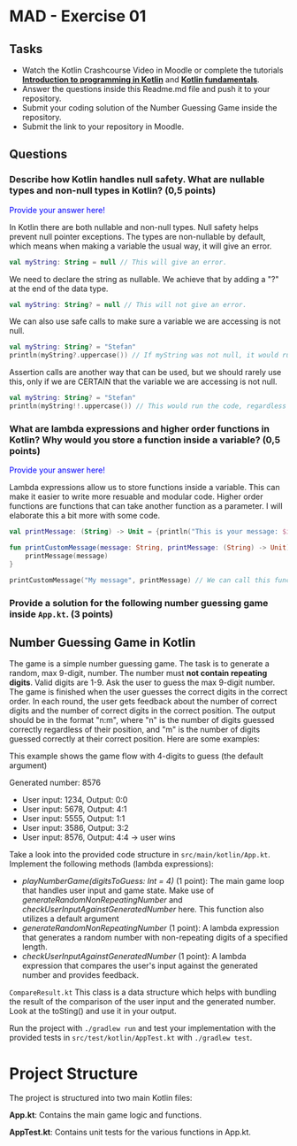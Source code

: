 # MAD - Exercise 01

## Tasks

- Watch the Kotlin Crashcourse Video in Moodle or complete the tutorials **[Introduction to programming in Kotlin](https://developer.android.com/courses/pathways/android-basics-compose-unit-1-pathway-1)** and **[Kotlin fundamentals](https://developer.android.com/courses/pathways/android-basics-compose-unit-2-pathway-1)**.
- Answer the questions inside this Readme.md file and push it to your repository.
- Submit your coding solution of the Number Guessing Game inside the repository.
- Submit the link to your repository in Moodle.

## Questions

### Describe how Kotlin handles null safety. What are nullable types and non-null types in Kotlin? (0,5 points)

<span style="color:blue">Provide your answer here! </span>

In Kotlin there are both nullable and non-null types. Null safety helps prevent null pointer exceptions. The types are non-nullable by default, which means when making a variable the usual way, it will give an error.

```kotlin
val myString: String = null // This will give an error.
```

We need to declare the string as nullable. We achieve that by adding a "?" at the end of the data type.

```kotlin
val myString: String? = null // This will not give an error.
```

We can also use safe calls to make sure a variable we are accessing is not null.

```kotlin
val myString: String? = "Stefan"
println(myString?.uppercase()) // If myString was not null, it would run the code further (in this case .uppercase()), if not it wouldn't run the rest of it.
```

Assertion calls are another way that can be used, but we should rarely use this, only if we are CERTAIN that the variable we are accessing is not null.

```kotlin
val myString: String? = "Stefan"
println(myString!!.uppercase()) // This would run the code, regardless if myString was null or not, which can lead to null-pointer exceptions
```

### What are lambda expressions and higher order functions in Kotlin? Why would you store a function inside a variable? (0,5 points)

<span style="color:blue">Provide your answer here!</span>

Lambda expressions allow us to store functions inside a variable. This can make it easier to write more resuable and modular code. Higher order functions are functions that can take another function as a parameter.
I will elaborate this a bit more with some code.

```kotlin
val printMessage: (String) -> Unit = {println("This is your message: $it")} // This is a lambda expression, that takes a string as a parameter and doesn't return anything (Unit == void in Java). We can access the parameter with "it" when there only is one parameter.

fun printCustomMessage(message: String, printMessage: (String) -> Unit) { //This declares a function that takes a string and a function as a parameter (higher order function) and calls that method that is being passed with the parameter.
	printMessage(message)
}

printCustomMessage("My message", printMessage) // We can call this function now by giving it a string and the "printMessage" lambda we have declared before. Output: "This is your message: My message"
```

### Provide a solution for the following number guessing game inside `App.kt`. (3 points)

## Number Guessing Game in Kotlin

The game is a simple number guessing game. The task is to generate a random, max 9-digit, number. The number must **not contain repeating digits**. Valid digits are 1-9.
Ask the user to guess the max 9-digit number. The game is finished when the user guesses the correct digits in the correct order.
In each round, the user gets feedback about the number of correct digits and the number of correct digits in the correct position.
The output should be in the format "n:m", where "n" is the number of digits guessed correctly regardless of their position,
and "m" is the number of digits guessed correctly at their correct position. Here are some examples:

This example shows the game flow with 4-digits to guess (the default argument)

Generated number: 8576

- User input: 1234, Output: 0:0
- User input: 5678, Output: 4:1
- User input: 5555, Output: 1:1
- User input: 3586, Output: 3:2
- User input: 8576, Output: 4:4 -> user wins

Take a look into the provided code structure in `src/main/kotlin/App.kt`. Implement the following methods (lambda expressions):

- _playNumberGame(digitsToGuess: Int = 4)_ (1 point): The main game loop that handles user input and game state. Make use of _generateRandomNonRepeatingNumber_ and _checkUserInputAgainstGeneratedNumber_ here. This function also utilizes a default argument
- _generateRandomNonRepeatingNumber_ (1 point): A lambda expression that generates a random number with non-repeating digits of a specified length.
- _checkUserInputAgainstGeneratedNumber_ (1 point): A lambda expression that compares the user's input against the generated number and provides feedback.

`CompareResult.kt` This class is a data structure which helps with bundling the result of the comparison of the user input and the generated number. Look at the toSting() and use it in your output.

Run the project with `./gradlew run` and test your implementation with the provided tests in `src/test/kotlin/AppTest.kt` with `./gradlew test`.

# Project Structure

The project is structured into two main Kotlin files:

**App.kt**: Contains the main game logic and functions.

**AppTest.kt**: Contains unit tests for the various functions in App.kt.
